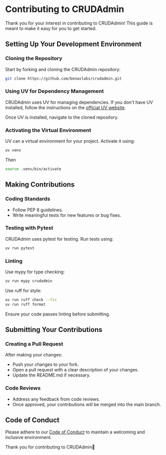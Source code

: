 # Contributing to CRUDAdmin

Thank you for your interest in contributing to CRUDAdmin! This guide is meant to make it easy for you to get started.

## Setting Up Your Development Environment

### Cloning the Repository
Start by forking and cloning the CRUDAdmin repository:

```sh
git clone https://github.com/benavlabs/crudadmin.git
```

### Using UV for Dependency Management
CRUDAdmin uses UV for managing dependencies. If you don't have UV installed, follow the instructions on the [official UV website](https://docs.astral.sh/uv/guides/install-python/).

Once UV is installed, navigate to the cloned repository.

### Activating the Virtual Environment
UV can a virtual environment for your project. Activate it using:

```sh
uv venv
```

Then

```sh
source .venv/bin/activate
```

## Making Contributions

### Coding Standards
- Follow PEP 8 guidelines.
- Write meaningful tests for new features or bug fixes.

### Testing with Pytest
CRUDAdmin uses pytest for testing. Run tests using:
```sh
uv run pytest
```

### Linting
Use mypy for type checking:
```sh
uv run mypy crudadmin
```

Use ruff for style:
```sh
uv run ruff check --fix
uv run ruff format
```

Ensure your code passes linting before submitting.

## Submitting Your Contributions

### Creating a Pull Request
After making your changes:

- Push your changes to your fork.
- Open a pull request with a clear description of your changes.
- Update the README.md if necessary.


### Code Reviews
- Address any feedback from code reviews.
- Once approved, your contributions will be merged into the main branch.

## Code of Conduct
Please adhere to our [Code of Conduct](CODE_OF_CONDUCT.md) to maintain a welcoming and inclusive environment.

Thank you for contributing to CRUDAdmin🚀
